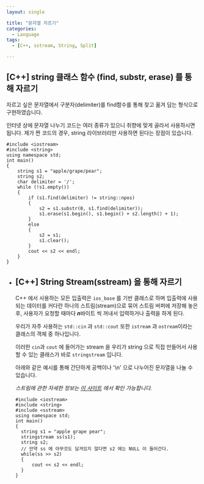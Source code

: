 ```yaml
---
layout: single

title: "문자열 자르기"
categories:
  - Language
tags:
  - [C++, sstream, String, Split]

---
```


## [C++] string 클래스 함수 (find, substr, erase) 를 통해 자르기

자르고 싶은 문자열에서 구분자(delimiter)를 find함수를 통해 찾고 옮겨 담는 형식으로 구현하였습니다.

인터넷 상에 문자열 나누기 코드는 여러 종류가 있으니 취향에 맞게 골라서 사용하시면 됩니다. 제가 짠 코드의 경우, string 라이브러리만 사용하면 된다는 장점이 있습니다.

```
#include <iostream>
#include <string>
using namespace std;
int main()
{
	string s1 = "apple/grape/pear";
	string s2;
	char delimiter = '/';
	while (!s1.empty())
	{
		if (s1.find(delimiter) != string::npos)
		{
			s2 = s1.substr(0, s1.find(delimiter));
			s1.erase(s1.begin(), s1.begin() + s2.length() + 1);
		}
		else
		{
			s2 = s1;
			s1.clear();
		}
		cout << s2 << endl;
	}
}
```



- ## [C++] String Stream(sstream) 을 통해 자르기

   C++ 에서 사용하는 모든 입출력은 `ios_base` 를 기반 클래스로 하며 입출력에 사용되는 데이터를 커다란 하나의 스트림(stream)으로 묶어 스트림 버퍼에 저장해 놓은 후, 사용자가 요청할 때마다 ***n***바이트 씩 꺼내서 입력하거나 출력을 하게 된다. 

   우리가 자주 사용하는 `std::cin` 과 `std::cout` 또한 `istream` 과 `ostream`이라는 클래스의 객체 중 하나입니다.
  
   이러한 `cin`과 `cout` 에 들어가는 stream 을 우리가 string 으로 직접 만들어서 사용할 수 있는 클래스가 바로 `stringstream` 입니다.
	
   아래와 같은 예시를 통해 간단하게 공백이나 '\n' 으로 나누어진 문자열을 나눌 수 있습니다.

  *스트림에 관한 자세한 정보는 [이 사이트](https://modoocode.com/213) 에서 확인 가능합니다.*
  
  
  
  ```
  #include <iostream>
  #include <string>
  #include <sstream>
  using namespace std;
  int main()
  {
  	string s1 = "apple grape pear";
  	stringstream ss(s1);
  	string s2;
  	// 만약 ss 에 아무것도 담겨있지 않다면 s2 에는 NULL 이 들어간다.
  	while(ss >> s2)
  	{
  		cout << s2 << endl;
  	}
  }
  ```
  
  